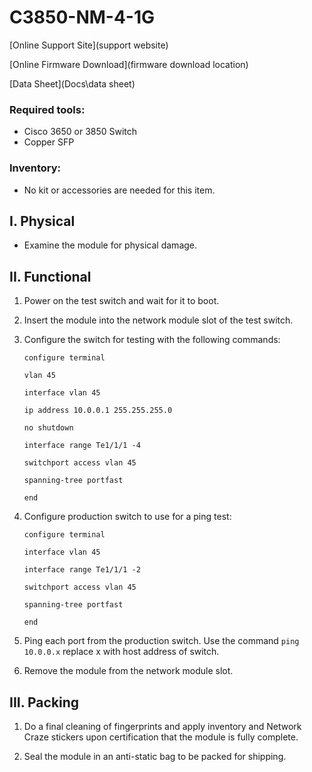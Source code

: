 # C3850-NM-4-1G

[Online Support Site](support website)

[Online Firmware Download](firmware download location)

[Data Sheet](Docs\data sheet)

### Required tools:

- Cisco 3650 or 3850 Switch
- Copper SFP

### Inventory:

- No kit or accessories are needed for this item.

## I. Physical

- Examine the module for physical damage.
	
## II. Functional

1. Power on the test switch and wait for it to boot.

1. Insert the module into the network module slot of the test switch.

1. Configure the switch for testing with the following commands:

	`configure terminal`

	`vlan 45`

	`interface vlan 45`

	`ip address 10.0.0.1 255.255.255.0`

	`no shutdown`

	`interface range Te1/1/1 -4`

	`switchport access vlan 45`

	`spanning-tree portfast`

	`end`

1. Configure production switch to use for a ping test:

	`configure terminal`

	`interface vlan 45`

	`interface range Te1/1/1 -2`

	`switchport access vlan 45`

	`spanning-tree portfast`

	`end`

1. Ping each port from the production switch. Use the command `ping 10.0.0.x` replace x with host address of switch.

1. Remove the module from the network module slot.

## III. Packing

1. Do a final cleaning of fingerprints and apply inventory and Network Craze stickers upon certification that the module is fully complete.

1. Seal the module in an anti-static bag to be packed for shipping.